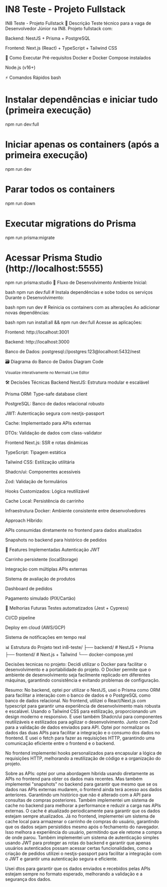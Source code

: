 # IN8 Teste - Projeto Fullstack
IN8 Teste - Projeto Fullstack
📝 Descrição
Teste técnico para a vaga de Desenvolvedor Júnior na IN8. Projeto fullstack com:

Backend: NestJS + Prisma + PostgreSQL

Frontend: Next.js (React) + TypeScript + Tailwind CSS

🚀 Como Executar
Pré-requisitos
Docker e Docker Compose instalados

Node.js (v16+)

⚡ Comandos Rápidos
bash
# Instalar dependências e iniciar tudo (primeira execução)
npm run dev:full

# Iniciar apenas os containers (após a primeira execução)
npm run dev

# Parar todos os containers
npm run down

# Executar migrations do Prisma
npm run prisma:migrate

# Acessar Prisma Studio (http://localhost:5555)
npm run prisma:studio
🔧 Fluxo de Desenvolvimento
Ambiente Inicial:

bash
npm run dev:full  # Instala dependências e sobe todos os serviços
Durante o Desenvolvimento:

bash
npm run dev  # Reinicia os containers com as alterações
Ao adicionar novas dependências:

bash
npm run install:all && npm run dev:full
Acesse as aplicações:

Frontend: http://localhost:3001

Backend: http://localhost:3000

Banco de Dados: postgresql://postgres:123@localhost:5432/nest

🗃️ Diagrama do Banco de Dados
Diagram
Code











<sub>Visualize interativamente no Mermaid Live Editor</sub>

🛠️ Decisões Técnicas
Backend
NestJS: Estrutura modular e escalável

Prisma ORM: Type-safe database client

PostgreSQL: Banco de dados relacional robusto

JWT: Autenticação segura com nestjs-passport

Cache: Implementado para APIs externas

DTOs: Validação de dados com class-validator

Frontend
Next.js: SSR e rotas dinâmicas

TypeScript: Tipagem estática

Tailwind CSS: Estilização utilitária

Shadcn/ui: Componentes acessíveis

Zod: Validação de formulários

Hooks Customizados: Lógica reutilizável

Cache Local: Persistência do carrinho

Infraestrutura
Docker: Ambiente consistente entre desenvolvedores

Approach Híbrido:

APIs consumidas diretamente no frontend para dados atualizados

Snapshots no backend para histórico de pedidos

🌟 Features Implementadas
Autenticação JWT

Carrinho persistente (localStorage)

Integração com múltiplas APIs externas

Sistema de avaliação de produtos

Dashboard de pedidos

Pagamento simulado (PIX/Cartão)

📌 Melhorias Futuras
Testes automatizados (Jest + Cypress)

CI/CD pipeline

Deploy em cloud (AWS/GCP)

Sistema de notificações em tempo real

📊 Estrutura do Projeto
text
in8-teste/
├── backend/       # NestJS + Prisma
├── frontend/      # Next.js + Tailwind
└── docker-compose.yml

Decisões tecnicas no projeto:
Decidi utilizar o Docker para facilitar o desenvolvimento e a portabilidade do projeto. O Docker permite que o ambiente de desenvolvimento seja facilmente replicado em diferentes máquinas, garantindo consistência e evitando problemas de configuração.

Resumo:
No backend, optei por utilizar o NestJS, usei o Prisma como ORM para facilitar a interação com o banco de dados e o PostgreSQL como banco de dados relacional. 
No frontend, utilizei o React/Next.js com typescript para garantir uma experiência de desenvolvimento mais robusta e escalável. Usando o Tailwind CSS para estilização, proporcionando um design moderno e responsivo. E usei também Shadcn/ui para componentes reutilizáveis e estilizados para agilizar o desenvolvimento. Junto com Zod para a validação de dados enviados para API. Optei por normalizar os dados das duas APIs para facilitar a integração e o consumo dos dados no frontend. E usei o fetch para fazer as requisições HTTP, garantindo uma comunicação eficiente entre o frontend e o backend.

No frontend implementei hooks personalizados para encapsular a lógica de requisições HTTP, melhorando a reutilização de código e a organização do projeto. 

Sobre as APIs: optei por uma abordagem hibrida usando diretamente as APIs no frontend para obter os dados mais recentes. Mas também implementei "snapshots" no backend para garantir que mesmo que se os dados nas APIs externas mudarem, o frontend ainda terá acesso aos dados anteriores. Garantindo um histórico que não é alterado com a API para consultas de compras posteriores.
Também implementei um sistema de cache no backend para melhorar a performance e reduzir a carga nas APIs externas. O cache é atualizado periodicamente para garantir que os dados estejam sempre atualizados.
Já no frontend, implementei um sistema de cache local para armazenar o carrinho de compras do usuário, garantindo que os dados sejam persistidos mesmo após o fechamento do navegador. Isso melhora a experiência do usuário, permitindo que ele retome a compra de onde parou. 
Também implementei um sistema de autenticação simples usando JWT para proteger as rotas do backend e garantir que apenas usuários autenticados possam acessar certas funcionalidades, como a criação de pedidos utilizei o nestjs-passport para facilitar a integração com o JWT e garantir uma autenticação segura e eficiente.

Usei dtos para garantir que os dados enviados e recebidos pelas APIs estejam sempre no formato esperado, melhorando a validação e a segurança dos dados. 


